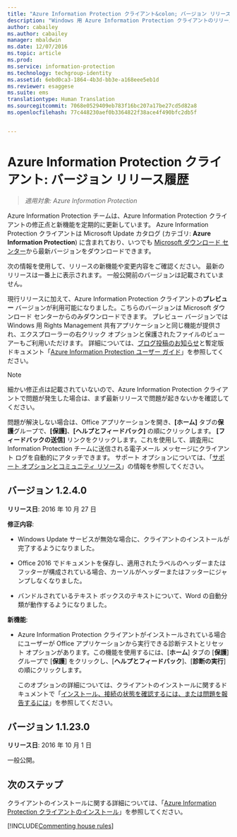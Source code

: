 ```yaml
---
title: "Azure Information Protection クライアント&colon; バージョン リリース履歴 | Azure Information Protection"
description: "Windows 用 Azure Information Protection クライアントのリリースの新機能と変更点について説明します。"
author: cabailey
ms.author: cabailey
manager: mbaldwin
ms.date: 12/07/2016
ms.topic: article
ms.prod: 
ms.service: information-protection
ms.technology: techgroup-identity
ms.assetid: 6ebd0ca3-1864-4b3d-bb3e-a168eee5eb1d
ms.reviewer: esaggese
ms.suite: ems
translationtype: Human Translation
ms.sourcegitcommit: 7068e0529409eb783f16bc207a17be27cd5d82a8
ms.openlocfilehash: 77c448230aef0b3364822f38ace4f490bfc2db5f


---
```


# <a name="azure-information-protection-client-version-release-history"></a>Azure Information Protection クライアント: バージョン リリース履歴

>*適用対象: Azure Information Protection*

Azure Information Protection チームは、Azure Information Protection クライアントの修正点と新機能を定期的に更新しています。 Azure Information Protection クライアントは Microsoft Update カタログ (カテゴリ: **Azure Information Protection**) に含まれており、いつでも [Microsoft ダウンロード センター](https://www.microsoft.com/en-us/download/details.aspx?id=53018)から最新バージョンをダウンロードできます。

次の情報を使用して、リリースの新機能や変更内容をご確認ください。 最新のリリースは一番上に表示されます。 一般公開前のバージョンは記載されていません。

現行リリースに加えて、Azure Information Protection クライアントの**プレビュー** バージョンが利用可能になりました。こちらのバージョンは Microsoft ダウンロード センターからのみダウンロードできます。 プレビュー バージョンでは Windows 用 Rights Management 共有アプリケーションと同じ機能が提供され、エクスプローラーの右クリック オプションと保護されたファイルのビューアーもご利用いただけます。 詳細については、[ブログ投稿のお知らせ](https://blogs.technet.microsoft.com/enterprisemobility/2016/12/07/azure-information-protection-december-preview-now-available/)と暫定版ドキュメント「[Azure Information Protection ユーザー ガイド](client-user-guide.md)」を参照してください。

> [!NOTE]
> 細かい修正点は記載されていないので、Azure Information Protection クライアントで問題が発生した場合は、まず最新リリースで問題が起きないかを確認してください。
>  
> 問題が解決しない場合は、Office アプリケーションを開き、**[ホーム]** タブの**保護**グループで、**[保護]**、**[ヘルプとフィードバック]** の順にクリックします。 **[フィードバックの送信]** リンクをクリックします。これを使用して、調査用に Information Protection チームに送信される電子メール メッセージにクライアント ログを自動的にアタッチできます。 サポート オプションについては、「[サポート オプションとコミュニティ リソース](../get-started/information-support.md#support-options-and-community-resources)」の情報を参照してください。

## <a name="version-1240"></a>バージョン 1.2.4.0

**リリース日**: 2016 年 10 月 27 日

**修正内容**:

- Windows Update サービスが無効な場合に、クライアントのインストールが完了するようになりました。

- Office 2016 でドキュメントを保存し、適用されたラベルのヘッダーまたはフッターが構成されている場合、カーソルがヘッダーまたはフッターにジャンプしなくなりました。

- バンドルされているテキスト ボックスのテキストについて、Word の自動分類が動作するようになりました。

**新機能**:

- Azure Information Protection クライアントがインストールされている場合にユーザーが Office アプリケーションから実行できる診断テストとリセット オプションがあります。この機能を使用するには、[**ホーム**] タブの [**保護**] グループで [**保護**] をクリックし、[**ヘルプとフィードバック**]、[**診断の実行**] の順にクリックします。 

    このオプションの詳細については、クライアントのインストールに関するドキュメントで「[インストール、接続の状態を確認するには、または問題を報告するには](info-protect-client.md#to-verify-installation-connection-status-or-report-a-problem)」を参照してください。

## <a name="version-11230"></a>バージョン 1.1.23.0

**リリース日**: 2016 年 10 月 1 日

一般公開。

## <a name="next-steps"></a>次のステップ

クライアントのインストールに関する詳細については、「[Azure Information Protection クライアントのインストール](info-protect-client.md)」を参照してください。

[!INCLUDE[Commenting house rules](../includes/houserules.md)]


<!--HONumber=Jan17_HO4-->


